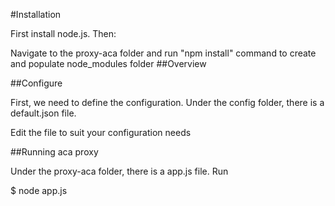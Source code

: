 #Installation

First install node.js. Then:

Navigate to the proxy-aca folder and run "npm install" command to create and populate node_modules folder
##Overview

##Configure

First, we need to define the configuration. Under the config folder, there is a default.json file.

Edit the file to suit your configuration needs

##Running aca proxy

Under the proxy-aca folder, there is a app.js file. Run

$ node app.js